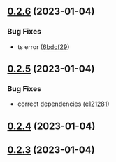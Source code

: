 

## [0.2.6](https://github.com/donleqt/newrelic-browser-webpack-plugin/compare/0.2.5...0.2.6) (2023-01-04)


### Bug Fixes

* ts error ([6bdcf29](https://github.com/donleqt/newrelic-browser-webpack-plugin/commit/6bdcf29142e8ee4b2ecd5b1ce7f5e9a5e16e1397))

## [0.2.5](https://github.com/donleqt/newrelic-browser-webpack-plugin/compare/0.2.4...0.2.5) (2023-01-04)


### Bug Fixes

* correct dependencies ([e121281](https://github.com/donleqt/newrelic-browser-webpack-plugin/commit/e12128162621ef1f36508408ed35aa89e1e04be7))

## [0.2.4](https://github.com/donleqt/newrelic-browser-webpack-plugin/compare/0.2.3...0.2.4) (2023-01-04)

## [0.2.3](https://github.com/donleqt/newrelic-browser-webpack-plugin/compare/0.2.2...0.2.3) (2023-01-04)